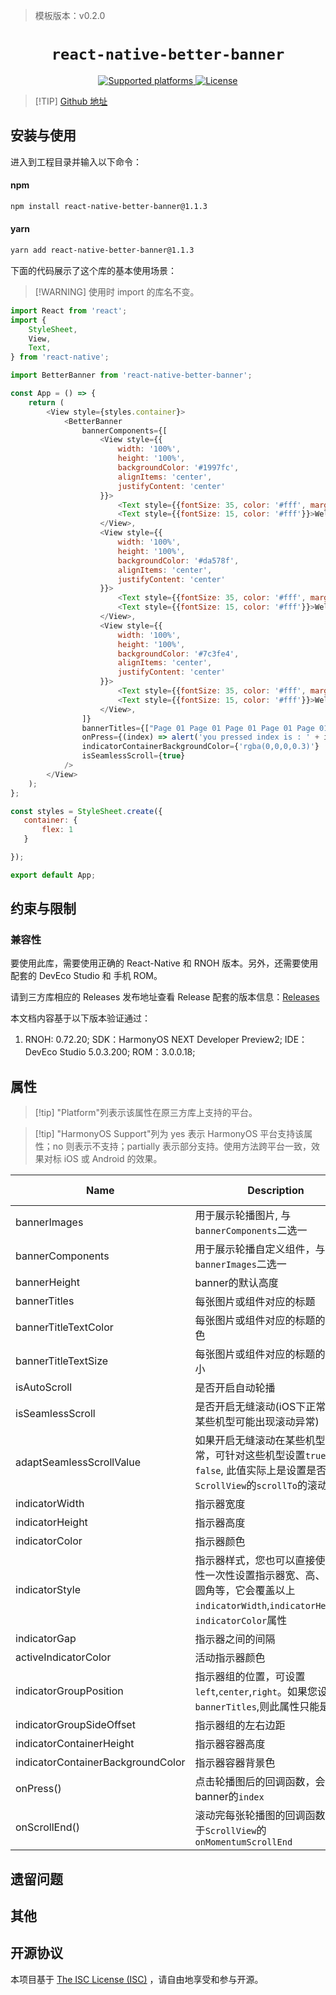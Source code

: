 > 模板版本：v0.2.0

<p align="center">
  <h1 align="center"> <code>react-native-better-banner</code> </h1>
</p>
<p align="center">
    <a href="https://github.com/react-native-oh-library/better-banner">
        <img src="https://img.shields.io/badge/platforms-android%20|%20ios%20|%20harmony%20-lightgrey.svg" alt="Supported platforms" />
    </a>
    <a href="https://www.isc.org/licenses/>">
        <img src="https://img.shields.io/badge/license-ISC-green.svg" alt="License" />
    </a>
</p>

> [!TIP] [Github 地址](https://github.com/react-native-oh-library/better-banner)

## 安装与使用


进入到工程目录并输入以下命令：

<!-- tabs:start -->

#### **npm**

```bash
npm install react-native-better-banner@1.1.3
```

#### **yarn**

```bash
yarn add react-native-better-banner@1.1.3
```

<!-- tabs:end -->

下面的代码展示了这个库的基本使用场景：

> [!WARNING] 使用时 import 的库名不变。

```js
import React from 'react';
import {
    StyleSheet,
    View,
    Text,
} from 'react-native';

import BetterBanner from 'react-native-better-banner';

const App = () => {
    return (
        <View style={styles.container}>
            <BetterBanner
                bannerComponents={[
                    <View style={{
                        width: '100%',
                        height: '100%',
                        backgroundColor: '#1997fc',
                        alignItems: 'center',
                        justifyContent: 'center'
                    }}>
                        <Text style={{fontSize: 35, color: '#fff', marginBottom: 10}}>Page 01</Text>
                        <Text style={{fontSize: 15, color: '#fff'}}>Welcome! have a good time</Text>
                    </View>,
                    <View style={{
                        width: '100%',
                        height: '100%',
                        backgroundColor: '#da578f',
                        alignItems: 'center',
                        justifyContent: 'center'
                    }}>
                        <Text style={{fontSize: 35, color: '#fff', marginBottom: 10}}>Page 02</Text>
                        <Text style={{fontSize: 15, color: '#fff'}}>Welcome! have a good time</Text>
                    </View>,
                    <View style={{
                        width: '100%',
                        height: '100%',
                        backgroundColor: '#7c3fe4',
                        alignItems: 'center',
                        justifyContent: 'center'
                    }}>
                        <Text style={{fontSize: 35, color: '#fff', marginBottom: 10}}>Page 03</Text>
                        <Text style={{fontSize: 15, color: '#fff'}}>Welcome! have a good time</Text>
                    </View>,
                ]}
                bannerTitles={["Page 01 Page 01 Page 01 Page 01 Page 01 Page 01 Page 01 ", "Page 02", "Page 03"]}
                onPress={(index) => alert('you pressed index is : ' + index)}
                indicatorContainerBackgroundColor={'rgba(0,0,0,0.3)'}
                isSeamlessScroll={true}
            />
        </View>
    );
};

const styles = StyleSheet.create({
   container: {
       flex: 1
   }

});

export default App;
```



## 约束与限制

### 兼容性

要使用此库，需要使用正确的 React-Native 和 RNOH 版本。另外，还需要使用配套的 DevEco Studio 和 手机 ROM。

请到三方库相应的 Releases 发布地址查看 Release 配套的版本信息：[Releases](https://github.com/react-native-oh-library/better-banner/releases)

本文档内容基于以下版本验证通过：

1. RNOH: 0.72.20; SDK：HarmonyOS NEXT Developer Preview2; IDE：DevEco Studio 5.0.3.200; ROM：3.0.0.18;

## 属性

> [!tip] "Platform"列表示该属性在原三方库上支持的平台。

> [!tip] "HarmonyOS Support"列为 yes 表示 HarmonyOS 平台支持该属性；no 则表示不支持；partially 表示部分支持。使用方法跨平台一致，效果对标 iOS 或 Android 的效果。

| Name                              | Description                                                  | Type     | Default               | Platform | HarmonyOS Support |
| --------------------------------- | ------------------------------------------------------------ | -------- | --------------------- | -------- | ----------------- |
| bannerImages                      | 用于展示轮播图片, 与`bannerComponents`二选一                 | Array    | []                    | All      | Yes               |
| bannerComponents                  | 用于展示轮播自定义组件，与`bannerImages`二选一               | Array    | []                    | All      | Yes               |
| bannerHeight                      | banner的默认高度                                             | Number   | 250                   | All      | Yes               |
| bannerTitles                      | 每张图片或组件对应的标题                                     | Array    | []                    | All      | Yes               |
| bannerTitleTextColor              | 每张图片或组件对应的标题的文字颜色                           | String   | #fff                  | All      | Yes               |
| bannerTitleTextSize               | 每张图片或组件对应的标题的文字大小                           | Number   | 2000                  | All      | Yes               |
| isAutoScroll                      | 是否开启自动轮播                                             | Boolean  | true                  | All      | Yes               |
| isSeamlessScroll                  | 是否开启无缝滚动(iOS下正常，安卓某些机型可能出现滚动异常)    | Boolean  | false                 | All      | Yes               |
| adaptSeamlessScrollValue          | 如果开启无缝滚动在某些机型滚动异常，可针对这些机型设置`true` 或 `false`, 此值实际上是设置是否显示`ScrollView`的`scrollTo`的滚动动画 | Boolean  | false                 | All      | Yes               |
| indicatorWidth                    | 指示器宽度                                                   | Number   | 10                    | All      | Yes               |
| indicatorHeight                   | 指示器高度                                                   | Number   | 6                     | All      | Yes               |
| indicatorColor                    | 指示器颜色                                                   | String   | rgba(255,255,255,0.6) | All      | Yes               |
| indicatorStyle                    | 指示器样式，您也可以直接使用此属性一次性设置指示器宽、高、颜色和圆角等，它会覆盖以上`indicatorWidth`,`indicatorHeight`，`indicatorColor`属性 | Object   | {}                    | All      | Yes               |
| indicatorGap                      | 指示器之间的间隔                                             | Number   | 6                     | All      | Yes               |
| activeIndicatorColor              | 活动指示器颜色                                               | String   | #fff                  | All      | Yes               |
| indicatorGroupPosition            | 指示器组的位置，可设置`left`,`center`,`right`。如果您设置了`bannerTitles`,则此属性只能是`right` | String   | right                 | All      | Yes               |
| indicatorGroupSideOffset          | 指示器组的左右边距                                           | Number   | 10                    | All      | Yes               |
| indicatorContainerHeight          | 指示器容器高度                                               | Number   | 32                    | All      | Yes               |
| indicatorContainerBackgroundColor | 指示器容器背景色                                             | String   | transparent           | All      | Yes               |
| onPress()                         | 点击轮播图后的回调函数，会传回banner的`index`                | Function | ()=>{}                | All      | Yes               |
| onScrollEnd()                     | 滚动完每张轮播图的回调函数，等同于`ScrollView`的`onMomentumScrollEnd` | Function | ()=>{}                | All      | Yes               |

## 遗留问题


## 其他

## 开源协议

本项目基于 [The ISC License (ISC)](https://www.isc.org/licenses/) ，请自由地享受和参与开源。
